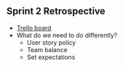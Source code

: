 **Sprint 2 Retrospective**
----------
- [Trello board](https://trello.com/b/UCOjNAkO/agile-ca-sprint-2-retrospective)
- What do we need to do differently?
	- User story policy
	- Team balance
	- Set expectations 
